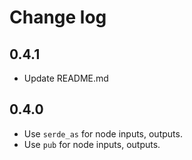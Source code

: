 # Change log

## 0.4.1

- Update README.md

## 0.4.0

- Use `serde_as` for node inputs, outputs.
- Use `pub` for node inputs, outputs.

